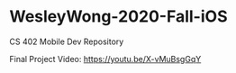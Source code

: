 # WesleyWong-2020-Fall-iOS
CS 402 Mobile Dev Repository

Final Project Video: https://youtu.be/X-vMuBsgGqY
